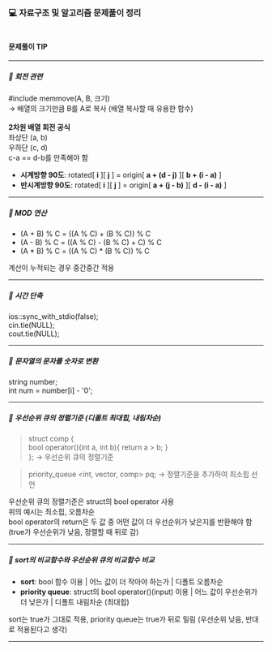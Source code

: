 ### 💻 자료구조 및 알고리즘 문제풀이 정리 <br/><br/>
#### 문제풀이 TIP

---

##### 📖 회전 관련
#include <cstring> memmove(A, B, 크기) <br/>
→ 배열의 크기만큼 B를 A로 복사 (배열 복사할 때 유용한 함수) <br/>
<br/>
**2차원 배열 회전 공식** <br/>
좌상단 (a, b) <br/>
우하단 (c, d) <br/>
c-a == d-b를 만족해야 함 <br/>
- **시계방향 90도**: rotated[ **i** ][ **j** ] = origin[ **a + (d - j)** ][ **b + (i - a)** ] <br/>
- **반시계방향 90도**: rotated[ **i** ][ **j** ] = origin[ **a + (j - b)** ][ **d - (i - a)** ] <br/>

---

##### 📖 MOD 연산
- (A + B) % C = ((A % C) + (B % C)) % C <br/>
- (A - B) % C = ((A % C) - (B % C) + C) % C <br/>
- (A * B) % C = ((A % C) * (B % C)) % C <br/>

계산이 누적되는 경우 중간중간 적용 <br/>

---

##### 📖 시간 단축
ios::sync_with_stdio(false); <br/>
cin.tie(NULL); <br/>
cout.tie(NULL); <br/>

---

##### 📖 문자열의 문자를 숫자로 변환
string number; <br/>
int num = number[i] - '0'; <br/>

---

##### 📖 우선순위 큐의 정렬기준 (디폴트 최대힙, 내림차순)
> struct comp { <br/>
bool operator()(int a, int b){ return a > b; } <br/>
}; → 우선순위 큐의 정렬기준 <br/>

> priority_queue <int, vector<int>, comp> pq; → 정렬기준을 추가하여 최소힙 선언 <br/>

우선순위 큐의 정렬기준은 struct의 bool operator 사용 <br/>
위의 예시는 최소힙, 오름차순 <br/>
bool operator의 return은 두 값 중 어떤 값이 더 우선순위가 낮은지를 반환해야 함 <br/>
(true가 우선순위가 낮음, 정렬할 때 뒤로 감) <br/>

---

##### 📖 sort의 비교함수와 우선순위 큐의 비교함수 비교
- **sort**: bool 함수 이용 | 어느 값이 더 작아야 하는가 | 디폴트 오름차순
- **priority queue**: struct의 bool operator()(input) 이용 | 어느 값이 우선순위가 더 낮은가 | 디폴트 내림차순 (최대힙)

sort는 true가 그대로 적용, priority queue는 true가 뒤로 밀림 (우선순위 낮음, 반대로 적용된다고 생각)

---
